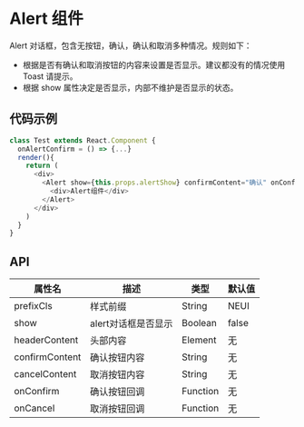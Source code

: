 # Alert 组件

Alert 对话框，包含无按钮，确认，确认和取消多种情况。规则如下：

- 根据是否有确认和取消按钮的内容来设置是否显示。建议都没有的情况使用 Toast 请提示。
- 根据 show 属性决定是否显示，内部不维护是否显示的状态。

## 代码示例

```js
class Test extends React.Component {
  onAlertConfirm = () => {...}
  render(){
    return (
      <div>
        <Alert show={this.props.alertShow} confirmContent="确认" onConfirm={this.onAlertConfirm}>
          <div>Alert组件</div>
        </Alert>
      </div>
    )
  }
}
```

## API

属性名 | 描述 | 类型 | 默认值
--- | --- | --- | ---
prefixCls | 样式前缀 | String | NEUI
show | alert对话框是否显示 | Boolean | false
headerContent | 头部内容 | Element | 无
confirmContent | 确认按钮内容 | String | 无
cancelContent | 取消按钮内容 | String | 无
onConfirm | 确认按钮回调 | Function | 无
onCancel | 取消按钮回调 | Function | 无